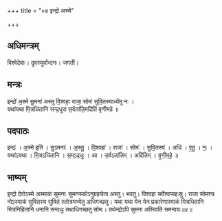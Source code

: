 +++
title = "०४ इन्द्रो अस्मे"

+++
## अधिमन्त्रम्
विश्वेदेवाः। दुवस्युर्वान्दनः। जगती।

## मन्त्रः
इन्द्रो॑ अ॒स्मे सु॒मना॑ अस्तु वि॒श्वहा॒ राजा॒ सोमः॑ सुवि॒तस्याध्ये॑तु नः ।  
यथा॑यथा मि॒त्रधि॑तानि सन्द॒धुरा स॒र्वता॑ति॒मदि॑तिं वृणीमहे ॥

## पदपाठः
इन्द्रः॑ । अ॒स्मे इति॑ । सु॒ऽमनाः॑ । अ॒स्तु॒ । वि॒श्वहा॑ । राजा॑ । सोमः॑ । सु॒वि॒तस्य॑ । अधि॑ । ए॒तु॒ । नः॒ ।  
यथा॑ऽयथा । मि॒त्रऽधि॑तानि । स॒म्ऽद॒धुः । आ । स॒र्वऽता॑तिम् । अदि॑तिम् । वृ॒णी॒म॒हे॒ ॥

## भाष्यम्
इन्द्रो देवोऽस्मे अस्माकं सुमनाः सुमनस्कोऽनुग्रहचेता अस्तु। भवतु। विश्वहा सर्वेश्वप्यहःसु। राजा सोमश्च नोऽस्माकं सुवितस्य सुवितं स्तोत्रमभ्येतु अधिगच्छतु। यथा यथा येन येन प्रकारेणास्माकं मित्रधितानि मित्रनिहितानि धनानि सन्दधुः तथाधिगच्छतु सोमः। तथेन्द्रोऽपि सुमना अस्त्विति समन्वयः॥४॥